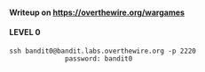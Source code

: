 #### Writeup on https://overthewire.org/wargames
#### LEVEL 0
````
ssh bandit0@bandit.labs.overthewire.org -p 2220
              password: bandit0
````
